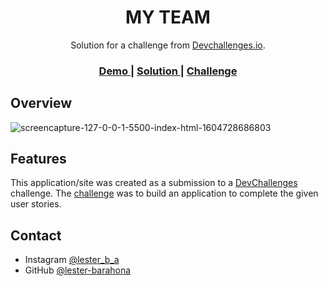 <!-- Please update value in the {}  -->

<h1 align="center">MY TEAM</h1>

<div align="center">
   Solution for a challenge from  <a href="http://devchallenges.io" target="_blank">Devchallenges.io</a>.
</div>

<div align="center">
  <h3>
    <a href="https://404-notfound-les.netlify.app">
      Demo
    </a>
    <span> | </span>
    <a href="#">
      Solution
    </a>
    <span> | </span>
    <a href="https://devchallenges.io/challenges/wBunSb7FPrIepJZAg0sY">
      Challenge
    </a>
  </h3>
</div>


<!-- OVERVIEW -->

## Overview

![screencapture-127-0-0-1-5500-index-html-1604728686803](https://user-images.githubusercontent.com/61637107/98433369-036e4280-208c-11eb-834f-65bfc96184aa.png)







## Features

<!-- List the features of your application or follow the template. Don't share the figma file here :) -->

This application/site was created as a submission to a [DevChallenges](https://devchallenges.io/challenges) challenge. The [challenge](https://devchallenges.io/challenges/wBunSb7FPrIepJZAg0sY) was to build an application to complete the given user stories.




## Contact
- Instagram [@lester_b_a](https://{instagram.com/lester_b_a/})
- GitHub [@lester-barahona](https://{github.com/lester-barahona})
